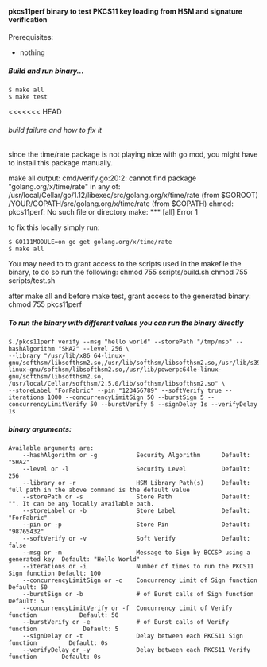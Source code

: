 #### pkcs11perf binary to test PKCS11 key loading from HSM and signature verification

Prerequisites:
- nothing

##### Build and run binary...
```
$ make all
$ make test
```

<<<<<<< HEAD
###### build failure and how to fix it
since the time/rate package is not playing nice with go mod, you might have to install this package manually.

make all output:
cmd/verify.go:20:2: cannot find package "golang.org/x/time/rate" in any of:
	/usr/local/Cellar/go/1.12/libexec/src/golang.org/x/time/rate (from $GOROOT)
	/YOUR/GOPATH/src/golang.org/x/time/rate (from $GOPATH)
chmod: pkcs11perf: No such file or directory
make: *** [all] Error 1

to fix this locally simply run:
```
$ GO111MODULE=on go get golang.org/x/time/rate
$ make all
```


You may need to to grant access to the scripts used in the makefile the binary, to do so run the following:
chmod 755 scripts/build.sh 
chmod 755 scripts/test.sh

after make all and before make test, grant access to the generated binary:
chmod 755 pkcs11perf


##### To run the binary with different values you can run the binary directly
```
$./pkcs11perf verify --msg "hello world" --storePath "/tmp/msp" --hashAlgorithm "SHA2" --level 256 \
--library "/usr/lib/x86_64-linux-gnu/softhsm/libsofthsm2.so,/usr/lib/softhsm/libsofthsm2.so,/usr/lib/s390x-linux-gnu/softhsm/libsofthsm2.so,/usr/lib/powerpc64le-linux-gnu/softhsm/libsofthsm2.so, /usr/local/Cellar/softhsm/2.5.0/lib/softhsm/libsofthsm2.so" \
--storeLabel "ForFabric" --pin "123456789" --softVerify true --iterations 1000 --concurrencyLimitSign 50 --burstSign 5 --concurrencyLimitVerify 50 --burstVerify 5 --signDelay 1s --verifyDelay 1s
```

##### binary arguments:
```
Available arguments are:
	--hashAlgorithm or -g           Security Algorithm      Default: "SHA2"
	--level or -l                   Security Level          Default: 256
	--library or -r                 HSM Library Path(s)     Default: full path in the above command is the default value
	--storePath or -s               Store Path              Default: "". It can be any locally available path.
	--storeLabel or -b              Store Label             Default: "ForFabric"
	--pin or -p                     Store Pin               Default: "98765432"
	--softVerify or -v              Soft Verify             Default: false
	--msg or -m                     Message to Sign by BCCSP using a generated key  Default: "Hello World"
	--iterations or -i              Number of times to run the PKCS11 Sign function Default: 100
	--concurrencyLimitSign or -c    Concurrency Limit of Sign function              Default: 50
	--burstSign or -b               # of Burst calls of Sign function               Default: 5
	--concurrencyLimitVerify or -f  Concurrency Limit of Verify function            Default: 50
	--burstVerify or -e             # of Burst calls of Verify function             Default: 5
	--signDelay or -t               Delay between each PKCS11 Sign function         Default: 0s
	--verifyDelay or -y             Delay between each PKCS11 Verify function       Default: 0s
```

